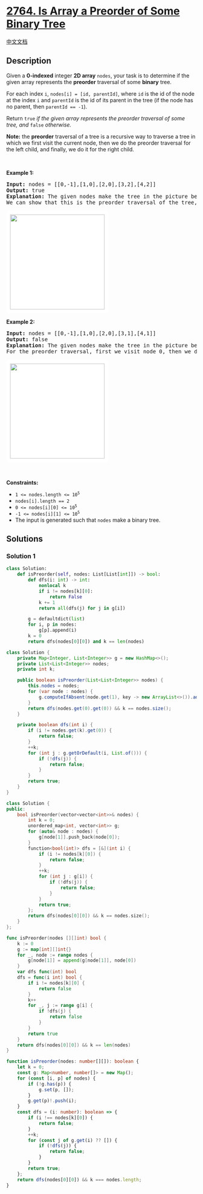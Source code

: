 # [2764. Is Array a Preorder of Some ‌Binary Tree](https://leetcode.com/problems/is-array-a-preorder-of-some-binary-tree)

[中文文档](/solution/2700-2799/2764.Is%20Array%20a%20Preorder%20of%20Some%20%E2%80%8CBinary%20Tree/README.md)

<!-- tags:Stack,Tree,Depth-First Search,Binary Tree -->

## Description

<p>Given a <strong>0-indexed</strong> integer <strong>2D array</strong> <code>nodes</code>, your task is to determine if the given array represents the <strong>preorder</strong> traversal of some <strong>binary</strong> tree.</p>

<p>For each index <code>i</code>, <code>nodes[i] = [id, parentId]</code>, where <code>id</code> is the id of the node at the index <code>i</code> and <code>parentId</code> is the id of its parent in the tree (if the node has no parent, then <code>parentId == -1</code>).</p>

<p>Return <code>true</code> <em>if the given array </em><em>represents the preorder traversal of some tree, and</em> <code>false</code> <em>otherwise.</em></p>

<p><strong>Note:</strong> the <strong>preorder</strong> traversal of a tree is a recursive way to traverse a tree in which we first visit the current node, then we do the preorder traversal for the left child, and finally, we do it for the right child.</p>

<p>&nbsp;</p>
<p><strong class="example">Example 1:</strong></p>

<pre>
<strong>Input:</strong> nodes = [[0,-1],[1,0],[2,0],[3,2],[4,2]]
<strong>Output:</strong> true
<strong>Explanation:</strong> The given nodes make the tree in the picture below.
We can show that this is the preorder traversal of the tree, first we visit node 0, then we do the preorder traversal of the right child which is [1], then we do the preorder traversal of the left child which is [2,3,4].
</pre>

<p><img alt="" src="./images/1.png" style="padding: 10px; background: #fff; border-radius: .5rem; width: 250px; height: 251px;" /></p>

<p><strong class="example">Example 2:</strong></p>

<pre>
<strong>Input:</strong> nodes = [[0,-1],[1,0],[2,0],[3,1],[4,1]]
<strong>Output:</strong> false
<strong>Explanation:</strong> The given nodes make the tree in the picture below.
For the preorder traversal, first we visit node 0, then we do the preorder traversal of the right child which is [1,3,4], but we can see that in the given order, 2 comes between 1 and 3, so, it&#39;s not the preorder traversal of the tree.
</pre>

<p><img alt="" src="./images/2.png" style="padding: 10px; background: #fff; border-radius: .5rem; width: 250px; height: 251px;" /></p>

<p>&nbsp;</p>
<p><strong>Constraints:</strong></p>

<ul>
	<li><code>1 &lt;= nodes.length &lt;= 10<sup>5</sup></code></li>
	<li><code>nodes[i].length == 2</code></li>
	<li><code>0 &lt;= nodes[i][0] &lt;= 10<sup>5</sup></code></li>
	<li><code>-1 &lt;= nodes[i][1] &lt;= 10<sup>5</sup></code></li>
	<li>The input is generated such that <code>nodes</code> make a binary tree.</li>
</ul>

## Solutions

### Solution 1

<!-- tabs:start -->

```python
class Solution:
    def isPreorder(self, nodes: List[List[int]]) -> bool:
        def dfs(i: int) -> int:
            nonlocal k
            if i != nodes[k][0]:
                return False
            k += 1
            return all(dfs(j) for j in g[i])

        g = defaultdict(list)
        for i, p in nodes:
            g[p].append(i)
        k = 0
        return dfs(nodes[0][0]) and k == len(nodes)
```

```java
class Solution {
    private Map<Integer, List<Integer>> g = new HashMap<>();
    private List<List<Integer>> nodes;
    private int k;

    public boolean isPreorder(List<List<Integer>> nodes) {
        this.nodes = nodes;
        for (var node : nodes) {
            g.computeIfAbsent(node.get(1), key -> new ArrayList<>()).add(node.get(0));
        }
        return dfs(nodes.get(0).get(0)) && k == nodes.size();
    }

    private boolean dfs(int i) {
        if (i != nodes.get(k).get(0)) {
            return false;
        }
        ++k;
        for (int j : g.getOrDefault(i, List.of())) {
            if (!dfs(j)) {
                return false;
            }
        }
        return true;
    }
}
```

```cpp
class Solution {
public:
    bool isPreorder(vector<vector<int>>& nodes) {
        int k = 0;
        unordered_map<int, vector<int>> g;
        for (auto& node : nodes) {
            g[node[1]].push_back(node[0]);
        }
        function<bool(int)> dfs = [&](int i) {
            if (i != nodes[k][0]) {
                return false;
            }
            ++k;
            for (int j : g[i]) {
                if (!dfs(j)) {
                    return false;
                }
            }
            return true;
        };
        return dfs(nodes[0][0]) && k == nodes.size();
    }
};
```

```go
func isPreorder(nodes [][]int) bool {
	k := 0
	g := map[int][]int{}
	for _, node := range nodes {
		g[node[1]] = append(g[node[1]], node[0])
	}
	var dfs func(int) bool
	dfs = func(i int) bool {
		if i != nodes[k][0] {
			return false
		}
		k++
		for _, j := range g[i] {
			if !dfs(j) {
				return false
			}
		}
		return true
	}
	return dfs(nodes[0][0]) && k == len(nodes)
}
```

```ts
function isPreorder(nodes: number[][]): boolean {
    let k = 0;
    const g: Map<number, number[]> = new Map();
    for (const [i, p] of nodes) {
        if (!g.has(p)) {
            g.set(p, []);
        }
        g.get(p)!.push(i);
    }
    const dfs = (i: number): boolean => {
        if (i !== nodes[k][0]) {
            return false;
        }
        ++k;
        for (const j of g.get(i) ?? []) {
            if (!dfs(j)) {
                return false;
            }
        }
        return true;
    };
    return dfs(nodes[0][0]) && k === nodes.length;
}
```

<!-- tabs:end -->

<!-- end -->
